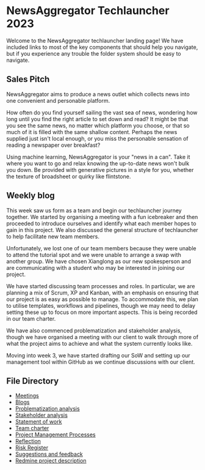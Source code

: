 # NewsAggregator Techlauncher 2023

Welcome to the NewsAggregator techlauncher landing page! We have included links to most of the key components that should help you navigate, but if you experience any trouble the folder system should be easy to navigate.

## Sales Pitch

NewsAggregator aims to produce a news outlet which collects news into one convenient and personable platform.

How often do you find yourself sailing the vast sea of news, wondering how long until you find the right article to set down and read? It might be that you see the same news, no matter which platform you choose, or that so much of it is filled with the same shallow content. Perhaps the news supplied just isn't local enough, or you miss the personable sensation of reading a newspaper over breakfast? 

Using machine learning, NewsAggregator is your "news in a can". Take it where you want to go and relax knowing the up-to-date news won't bulk you down. Be provided with generative pictures in a style for you, whether the texture of broadsheet or quirky like flintstone. 

## Weekly blog
This week saw us form as a team and begin our techlauncher journey together. We started by organising a meeting with a fun icebreaker and then proceeded to introduce ourselves and identify what each member hopes to gain in this project. We also discussed the general structure of techlauncher to help facilitate new team members. 

Unfortunately, we lost one of our team members because they were unable to attend the tutorial spot and we were unable to arrange a swap with another group. We have chosen Xianglong as our new spokesperson and are communicating with a student who may be interested in joining our project. 

We have started discussing team processes and roles. In particular, we are planning a mix of Scrum, XP and Kanban, with an emphasis on ensuring that our project is as easy as possible to manage. To accommodate this, we plan to utilise templates, workflows and pipelines, though we may need to delay setting these up to focus on more important aspects. This is being recorded in our team charter. 

We have also commenced problematization and stakeholder analysis, though we have organised a meeting with our client to walk through more of what the project aims to achieve and what the system currently looks like. 

Moving into week 3, we have started drafting our SoW and setting up our management tool within GitHub as we continue discussions with our client. 

## File Directory
- [Meetings](Documentation/Meetings/README.md)
- [Blogs](Documentation/Blogs/README.md)
- [Problematization analysis](Documentation/Project/Problematization/README.md)
- [Stakeholder analysis](Documentation/Project/stakeholderAnalysis.md)
- [Statement of work](https://docs.google.com/document/d/16LNCY0NLzgqxnEo-Erzb1iC24lyIDh1u2_4_K2lC5pg/edit?usp=sharing)
- [Team charter](https://docs.google.com/document/d/1fU_ir5okwzwI3wmi0slx1HT2Y_UqshUJ-BcbwRBbxNQ/edit?usp=sharing)
- [Project Management Processes](Documentation/Management/managementProcess.md)
- [Reflection](Documentation/Management/Reflection/README.md)
- [Risk Register](Documentation/Management/Risks/README.md)
- [Suggestions and feedback](Documentation/Management/Suggestions/README.md)
- [Redmine project description](Documentation/Project/redmineDescription.md)
